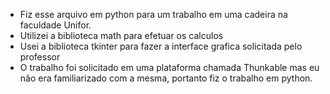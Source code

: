 + Fiz esse arquivo em python para um trabalho em uma cadeira na faculdade Unifor.
+ Utilizei a biblioteca math para efetuar os calculos
+ Usei a biblioteca tkinter para fazer a interface grafica solicitada pelo professor
+ O trabalho foi solicitado em uma plataforma chamada Thunkable mas eu não era familiarizado com a mesma, portanto fiz o trabalho em python.